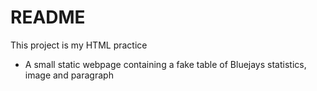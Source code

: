 README
=================
This project is my HTML practice
* A small static webpage containing a fake table of Bluejays statistics, image and paragraph